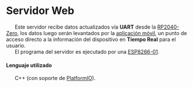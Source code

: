 # Servidor Web

&nbsp;&nbsp;&nbsp;&nbsp;&nbsp;&nbsp;Este servidor recibe datos actualizados vía __UART__ desde la [RP2040-Zero](https://datasheets.raspberrypi.com/rp2040/rp2040-datasheet.pdf), 
los datos luego serán levantados por la [aplicación móvil](), un punto de acceso directo a la información del dispositivo en __Tiempo Real__ para el usuario.<br>
&nbsp;&nbsp;&nbsp;&nbsp;&nbsp;&nbsp;El programa del servidor es ejecutado por una [ESP8266-01](https://www.espressif.com/sites/default/files/documentation/esp8266-technical_reference_en.pdf).<br>
#### Lenguaje utilizado
  &nbsp;&nbsp;&nbsp;&nbsp;&nbsp;&nbsp;C++ (con soporte de [PlatformIO](https://docs.platformio.org/en/latest/)).<br>
